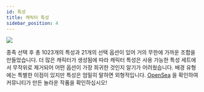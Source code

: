 ```yaml
---
id: 특성
title: 캐릭터 특성
sidebar_position: 4
---
```


![](/img/creation.png)

종족 선택 후 총 1023개의 특성과 21개의 선택 옵션이 있어 거의 무한에 가까운 조합을 만들었습니다. 더 많은 캐릭터가 생성됨에 따라 캐릭터 특성은 사용 가능한 특성 세트에서 무작위로 제거되어 어떤 옵션이 가장 희귀한 것인지 알기가 어려웠습니다. 배경 유형에는 특별한 이점이 있지만 특성은 엄밀히 말하면 외형적입니다. [OpenSea](https://opensea.io/collection/niftydegen) 을 확인하여 커뮤니티가 만든 놀라운 작품을 확인하십시오!
